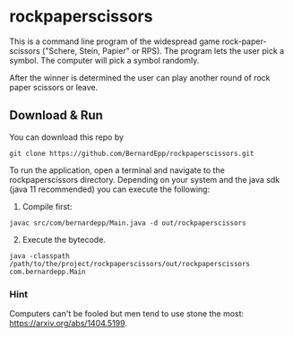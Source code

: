 # rockpaperscissors


This is a command line program of the widespread game rock-paper-scissors ("Schere, Stein, Papier" or RPS). 
The program lets the user pick a symbol. The computer will pick a symbol randomly. 

After the winner is determined the user can play another round of rock paper scissors or leave. 


## Download & Run
You can download this repo by 

`git clone https://github.com/BernardEpp/rockpaperscissors.git`

To run the application, open a terminal and navigate to the rockpaperscissors directory. 
Depending on your system and the java sdk (java 11 recommended) you can execute the following:

1. Compile first:

`javac src/com/bernardepp/Main.java -d out/rockpaperscissors`

2. Execute the bytecode.

`java -classpath  /path/to/the/project/rockpaperscissors/out/rockpaperscissors com.bernardepp.Main`


### Hint
Computers can't be fooled but men tend to use stone the most: https://arxiv.org/abs/1404.5199.


